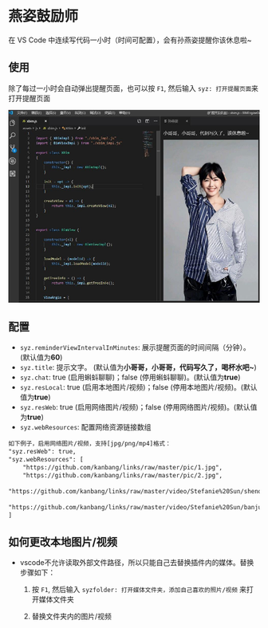 # 燕姿鼓励师

在 VS Code 中连续写代码一小时（时间可配置），会有孙燕姿提醒你该休息啦~

## 使用

除了每过一小时会自动弹出提醒页面，也可以按 `F1`, 然后输入 `syz: 打开提醒页面`来打开提醒页面

![usage](images/usage.jpg)

## 配置

* `syz.reminderViewIntervalInMinutes`: 展示提醒页面的时间间隔（分钟）。(默认值为**60**)
* `syz.title`: 提示文字。 (默认值为**小哥哥，小哥哥，代码写久了，喝杯水吧~**)
* `syz.chat`: true (启用蝌蚪聊聊)；false (停用蝌蚪聊聊)。(默认值为**true**)
* `syz.resLocal`: true (启用本地图片/视频)；false (停用本地图片/视频)。(默认值为**true**)
* `syz.resWeb`: true (启用网络图片/视频)；false (停用网络图片/视频)。(默认值为**true**)
* `syz.webResources`: 配置网络资源链接数组

```
如下例子，启用网络图片/视频，支持[jpg/png/mp4]格式：
"syz.resWeb": true,
"syz.webResources": [
    "https://github.com/kanbang/links/raw/master/pic/1.jpg",
    "https://github.com/kanbang/links/raw/master/pic/2.jpg",
    "https://github.com/kanbang/links/raw/master/video/Stefanie%20Sun/shenqi.mp4",
    "https://github.com/kanbang/links/raw/master/video/Stefanie%20Sun/banjuzaijian.mp4"
]
```
## 如何更改本地图片/视频

* vscode不允许读取外部文件路径，所以只能自己去替换插件内的媒体。替换步骤如下：
  
  1. 按 `F1`, 然后输入 `syzfolder: 打开媒体文件夹，添加自己喜欢的照片/视频` 来打开媒体文件夹

  2. 替换文件夹内的图片/视频
